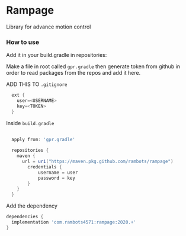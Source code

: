 # Rampage
Library for advance motion control

### How to use

Add it in your build.gradle in repositories:

Make a file in root called `gpr.gradle` then generate token from github in 
order to read packages from the repos and add it here.

ADD THIS TO `.gitignore`

```gradle
  ext {
    user=<USERNAME>
    key=<TOKEN>
  }
```

Inside `build.gradle`

```gradle
  
  apply from: 'gpr.gradle'
  
  repositories {
    maven {
      url = uri("https://maven.pkg.github.com/rambots/rampage")
        credentials {
            username = user
            password = key
        }
    }
  }
```



Add the dependency

```gradle
dependencies {
  implementation 'com.rambots4571:rampage:2020.+'
}
```
